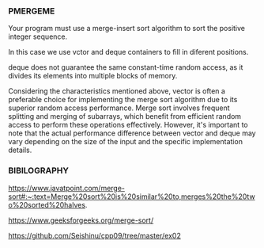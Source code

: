### PMERGEME

Your program must use a merge-insert sort algorithm to sort the positive integer
sequence.

In this case we use vctor and deque containers to fill in diferent positions.

deque does not guarantee the same constant-time random access, as it divides its elements into multiple blocks of memory. 

Considering the characteristics mentioned above, vector is often a preferable choice for implementing the merge sort algorithm due to its superior random access performance. Merge sort involves frequent splitting and merging of subarrays, which benefit from efficient random access to perform these operations effectively. However, it's important to note that the actual performance difference between vector and deque may vary depending on the size of the input and the specific implementation details.
### BIBILOGRAPHY

https://www.javatpoint.com/merge-sort#:~:text=Merge%20sort%20is%20similar%20to,merges%20the%20two%20sorted%20halves.

https://www.geeksforgeeks.org/merge-sort/

https://github.com/Seishinu/cpp09/tree/master/ex02
